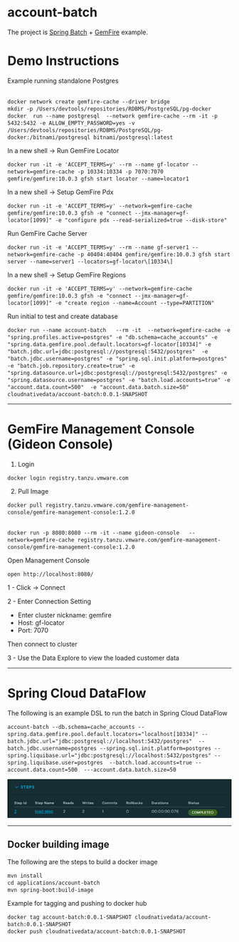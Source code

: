 # account-batch

The project is [Spring Batch](https://spring.io/batch) + [GemFire](https://gemfire.dev/) example.


# Demo Instructions

Example running standalone Postgres

```shell

docker network create gemfire-cache --driver bridge
mkdir -p /Users/devtools/repositories/RDBMS/PostgreSQL/pg-docker
docker  run --name postgresql  --network gemfire-cache --rm -it -p 5432:5432 -e ALLOW_EMPTY_PASSWORD=yes -v /Users/devtools/repositories/RDBMS/PostgreSQL/pg-docker:/bitnami/postgresql bitnami/postgresql:latest   
```

In a new shell -> Run GemFire Locator
```shell
docker run -it -e 'ACCEPT_TERMS=y' --rm --name gf-locator --network=gemfire-cache -p 10334:10334 -p 7070:7070 gemfire/gemfire:10.0.3 gfsh start locator --name=locator1
```

In a new shell -> Setup GemFire Pdx
```shell
docker run -it -e 'ACCEPT_TERMS=y' --network=gemfire-cache gemfire/gemfire:10.0.3 gfsh -e "connect --jmx-manager=gf-locator[1099]" -e "configure pdx --read-serialized=true --disk-store"
```

Run GemFire Cache Server
```shell
docker run -it -e 'ACCEPT_TERMS=y' --rm --name gf-server1 --network=gemfire-cache -p 40404:40404 gemfire/gemfire:10.0.3 gfsh start server --name=server1 --locators=gf-locator\[10334\]
```

In a new shell -> Setup GemFire Regions

```shell
docker run -it -e 'ACCEPT_TERMS=y' --network=gemfire-cache gemfire/gemfire:10.0.3 gfsh -e "connect --jmx-manager=gf-locator[1099]" -e "create region --name=Account --type=PARTITION"
```


Run initial to test and create database

```shell
docker run --name account-batch   --rm -it  --network=gemfire-cache -e "spring.profiles.active=postgres" -e "db.schema=cache_accounts" -e "spring.data.gemfire.pool.default.locators=gf-locator[10334]" -e "batch.jdbc.url=jdbc:postgresql://postgresql:5432/postgres"  -e "batch.jdbc.username=postgres" -e "spring.sql.init.platform=postgres" -e "batch.job.repository.create=true" -e "spring.datasource.url=jdbc:postgresql://postgresql:5432/postgres" -e "spring.datasource.username=postgres" -e "batch.load.accounts=true" -e "account.data.count=500"  -e "account.data.batch.size=50" cloudnativedata/account-batch:0.0.1-SNAPSHOT
```

-------------------

# GemFire Management Console (Gideon Console)

1. Login

```shell
docker login registry.tanzu.vmware.com
```

2. Pull Image
```shell
docker pull registry.tanzu.vmware.com/gemfire-management-console/gemfire-management-console:1.2.0
```
```shell

docker run -p 8080:8080 --rm -it --name gideon-console   --network=gemfire-cache registry.tanzu.vmware.com/gemfire-management-console/gemfire-management-console:1.2.0
```

Open Management Console
```shell
open http://localhost:8080/
```

1 - Click -> Connect 

2 -  Enter Connection Setting

- Enter cluster nickname: gemfire
- Host: gf-locator
- Port: 7070

Then  connect to cluster

3 - Use the Data Explore to view the loaded customer data

--------

# Spring Cloud DataFlow

The following is an example DSL to run the batch in Spring Cloud DataFlow

```shell
account-batch --db.schema=cache_accounts --spring.data.gemfire.pool.default.locators="localhost[10334]" --batch.jdbc.url="jdbc:postgresql://localhost:5432/postgres"  --batch.jdbc.username=postgres --spring.sql.init.platform=postgres --spring.liquibase.url="jdbc:postgresql://localhost:5432/postgres" --spring.liquibase.user=postgres  --batch.load.accounts=true --account.data.count=500  ---account.data.batch.size=50
```
![scdf-task.png](docs/imgs/scdf-task.png)


--------------------------------------
## Docker building image

The following are the steps to build a docker image
```shell
mvn install
cd applications/account-batch
mvn spring-boot:build-image
```

Example for tagging and pushing to docker hub
```shell
docker tag account-batch:0.0.1-SNAPSHOT cloudnativedata/account-batch:0.0.1-SNAPSHOT
docker push cloudnativedata/account-batch:0.0.1-SNAPSHOT
```

